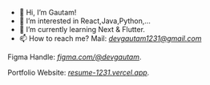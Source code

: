 
- 👋 Hi, I’m Gautam!
- 👀 I’m interested in React,Java,Python,...
- 🌱 I’m currently learning Next & Flutter.
- 📫 How to reach me? Mail: *[devgautam1231@gmail.com](mailto:devgautam1231@gmail.com)*


Figma Handle: 
*[figma.com/@devgautam](https://www.figma.com/@devgautam)*.

Portfolio Website: 
*[resume-1231.vercel.app](https://resume-1231.vercel.app)*.

<!---
DevGautam2000/DevGautam2000 is a ✨ special ✨ repository because its `README.md` (this file) appears on your GitHub profile.
You can click the Preview link to take a look at your changes.
--->
